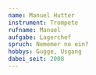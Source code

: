 ```yaml
---
name: Manuel Hutter
instrument: Trompete
rufname: Manuel
aufgabe: Lagerchef
spruch: Nememer no ein?
hobbys: Gugge, Usgang
dabei_seit: 2008
---
```

